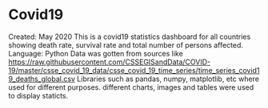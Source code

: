 # Covid19
Created: May 2020
This is a covid19 statistics dashboard for all countries showing death rate, survival rate and total number of persons affected.
Language: Python
Data was gotten from sources like https://raw.githubusercontent.com/CSSEGISandData/COVID-19/master/csse_covid_19_data/csse_covid_19_time_series/time_series_covid19_deaths_global.csv
Libraries such as pandas, numpy, matplotlib, etc where used for different purposes.
different charts, images and tables were used to display staticts.
